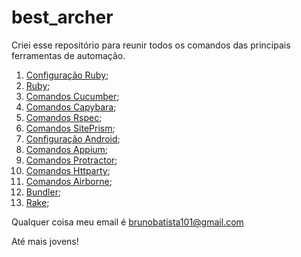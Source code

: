 # best_archer
Criei esse repositório para reunir todos os comandos das principais ferramentas de automação.

1. [Configuração Ruby](https://github.com/brunobatista25/best_archer/blob/master/tests/ConfiguracaoRuby/configuracao_ruby.md);
2. [Ruby](https://github.com/brunobatista25/best_archer/blob/master/tests/Ruby/comandos_ruby.md);
3. [Comandos Cucumber](https://github.com/brunobatista25/best_archer/blob/master/tests/Cucumber/comandos_cucumber.md);
4. [Comandos Capybara](https://github.com/brunobatista25/best_archer/blob/master/tests/Capybara/comandos_capybara.md);
5. [Comandos Rspec](https://github.com/brunobatista25/best_archer/blob/master/tests/Rspec/comandos_rspec.md);
6. [Comandos SitePrism](https://github.com/brunobatista25/best_archer/blob/master/tests/SitePrism/comandos_siteprism.md);
7. [Configuração Android](https://github.com/brunobatista25/best_archer/blob/master/tests/ConfiguracaoAndroid/configuracao_android.md);
8. [Comandos Appium](https://github.com/brunobatista25/best_archer/blob/master/tests/Appium/comandos_appium.md);
9. [Comandos Protractor](https://github.com/brunobatista25/best_archer/blob/master/tests/Protractor/comandos_protractor.md);
10. [Comandos Httparty](https://github.com/brunobatista25/best_archer/blob/master/tests/Httparty/comandos_httparty.md);
11. [Comandos Airborne](https://github.com/brunobatista25/best_archer/blob/master/tests/Airborne/comandos_airborne.md);
12. [Bundler](https://github.com/brunobatista25/best_archer/blob/master/tests/Bundler/comandos_bundler.md);
13. [Rake](https://github.com/brunobatista25/best_archer/blob/master/tests/Rake/comandos_rake.md);


Qualquer coisa meu email é brunobatista101@gmail.com

Até mais jovens!